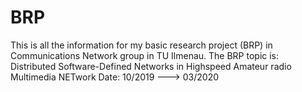 # BRP
This is all the information for my basic research project (BRP) in Communications Network group in TU Ilmenau.
The BRP topic is: Distributed Software-Defined Networks in Highspeed Amateur radio Multimedia NETwork
Date: 10/2019 ---> 03/2020
